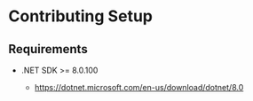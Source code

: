 # Contributing Setup

## Requirements

- .NET SDK >= 8.0.100

  - <https://dotnet.microsoft.com/en-us/download/dotnet/8.0>
